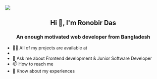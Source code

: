  
 <img src="https://repository-images.githubusercontent.com/588181932/e36ec678-7984-4cdd-8e4c-a3932772ff8e">
   
   <h2 align="center">Hi 👋, I'm Ronobir Das</h2>
   <div>
   <h3 align="center">An enough motivated web developer from Bangladesh</h3>

   <div>
   <ul>
   <li>👨‍💻 All of my projects are available at <a href="https://ronobir-web.surge.sh/"></a><li>
   <li>💬 Ask me about Frontend development & Junior Software Developer</li>
   <li>📫 How to reach me <a href="priashdas84@gmail.com"></a></li>
   <li>📄 Know about my experiences <a href="https://docs.google.com/document/d/1wMPLnOuszzeIPOdX2i9E9LxF4KBWQsdwWwyn7Oi8Uow/edit"></a></li>
   
   </ul>
   
   </div>
   </div>